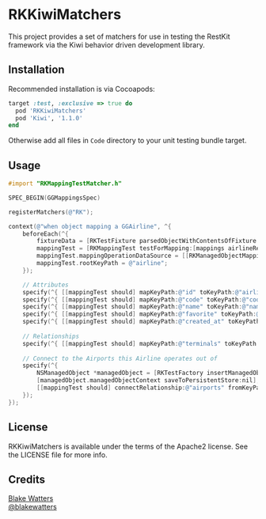 RKKiwiMatchers
==============

This project provides a set of matchers for use in testing the RestKit framework via the Kiwi behavior driven development library.

## Installation

Recommended installation is via Cocoapods:

```ruby
target :test, :exclusive => true do
  pod 'RKKiwiMatchers'
  pod 'Kiwi', '1.1.0'
end
```

Otherwise add all files in `Code` directory to your unit testing bundle target.

## Usage

``` objective-c
#import "RKMappingTestMatcher.h"

SPEC_BEGIN(GGMappingsSpec)

registerMatchers(@"RK");

context(@"when object mapping a GGAirline", ^{
    beforeEach(^{
        fixtureData = [RKTestFixture parsedObjectWithContentsOfFixture:@"Fixtures/airlines/1.json"];
        mappingTest = [RKMappingTest testForMapping:[mappings airlineResponseMapping] sourceObject:fixtureData destinationObject:nil];
        mappingTest.mappingOperationDataSource = [[RKManagedObjectMappingOperationDataSource alloc] initWithManagedObjectContext:managedObjectStore.persistentStoreManagedObjectContext cache:nil];
        mappingTest.rootKeyPath = @"airline";
    });

	// Attributes
    specify(^{ [[mappingTest should] mapKeyPath:@"id" toKeyPath:@"airlineID" withValue:@1234]; });
    specify(^{ [[mappingTest should] mapKeyPath:@"code" toKeyPath:@"code" withValue:@"DL"]; });
    specify(^{ [[mappingTest should] mapKeyPath:@"name" toKeyPath:@"name" withValue:@"Delta Air Lines"]; });
    specify(^{ [[mappingTest should] mapKeyPath:@"favorite" toKeyPath:@"favorite" withValue:@NO]; });
    specify(^{ [[mappingTest should] mapKeyPath:@"created_at" toKeyPath:@"createdAt" withValue:RKDateFromString(@"2012-01-07T12:00:00Z")]; });
    
    // Relationships
    specify(^{ [[mappingTest should] mapKeyPath:@"terminals" toKeyPath:@"terminals" usingMapping:[mappings terminalResponseMapping]]; });
    
    // Connect to the Airports this Airline operates out of
    specify(^{
        NSManagedObject *managedObject = [RKTestFactory insertManagedObjectForEntityForName:@"Airport" inManagedObjectContext:nil withProperties:@{@"airportID" : @12345}];
        [managedObject.managedObjectContext saveToPersistentStore:nil];
        [[mappingTest should] connectRelationship:@"airports" fromKeyPath:@"airportIDs" toKeyPath:@"airportID" withValue:managedObject];
    });
});

```

## License

RKKiwiMatchers is available under the terms of the Apache2 license. See the LICENSE file for more info.

## Credits

[Blake Watters](http://github.com/blakewatters)  
[@blakewatters](https://twitter.com/blakewatters)
